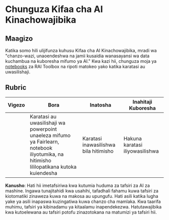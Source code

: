 # Chunguza Kifaa cha AI Kinachowajibika

## Maagizo

Katika somo hili ulijifunza kuhusu Kifaa cha AI Kinachowajibika, mradi wa "chanzo-wazi, unaoendeshwa na jamii kusaidia wanasayansi wa data kuchambua na kuboresha mifumo ya AI." Kwa kazi hii, chunguza moja ya [notebooks](https://github.com/microsoft/responsible-ai-toolbox/blob/main/notebooks/responsibleaidashboard/getting-started.ipynb) za RAI Toolbox na ripoti matokeo yako katika karatasi au uwasilishaji.

## Rubric

| Vigezo | Bora | Inatosha | Inahitaji Kuboresha |
| -------- | --------- | -------- | ----------------- |
|          |  Karatasi au uwasilishaji wa powerpoint unaeleza mifumo ya Fairlearn, notebook iliyotumika, na hitimisho lililopatikana kutoka kuiendesha        |   Karatasi inawasilishwa bila hitimisho       |  Hakuna karatasi iliyowasilishwa                 |

**Kanusho**:
Hati hii imetafsiriwa kwa kutumia huduma za tafsiri za AI za mashine. Ingawa tunajitahidi kwa usahihi, tafadhali fahamu kuwa tafsiri za kiotomatiki zinaweza kuwa na makosa au upungufu. Hati asili katika lugha yake ya asili inapaswa kuzingatiwa kuwa chanzo cha mamlaka. Kwa taarifa muhimu, tafsiri ya kibinadamu ya kitaalamu inapendekezwa. Hatutawajibika kwa kutoelewana au tafsiri potofu zinazotokana na matumizi ya tafsiri hii.